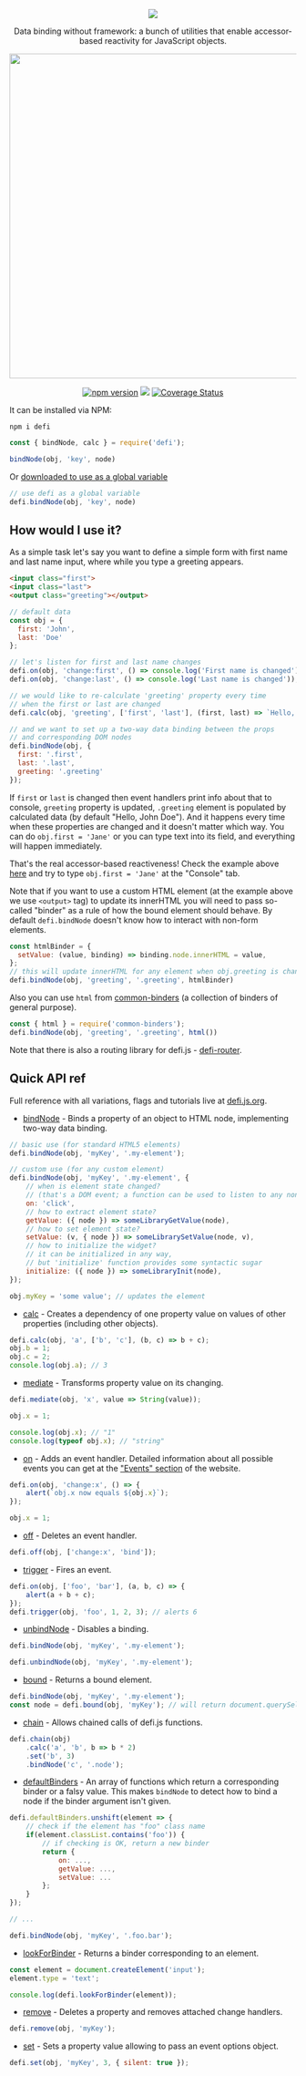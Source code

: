 <p align="center">

<a href="https://defi.js.org">
  <img src="https://defi.js.org/logo/logo.svg" />
</a>

</p>

<p align="center">Data binding without framework: a bunch of utilities that enable accessor-based reactivity for JavaScript objects.</p>



<p align="center">
  <img src="https://defi.js.org/img/defi_demo.gif" width="570" />
</p>

<p align="center">
<a href="https://badge.fury.io/js/defi" rel="nofollow"><img alt="npm version" src="https://badge.fury.io/js/defi.svg" style="max-width:100%;"></a> <a href="https://travis-ci.org/finom/defi" rel="nofollow"><img src="https://travis-ci.org/finom/defi.svg" style="max-width:100%;"></a> <a href="https://coveralls.io/github/finom/defi?branch=master" rel="nofollow"><img alt="Coverage Status" src="https://coveralls.io/repos/github/finom/defi/badge.svg?branch=master" style="max-width:100%;"></a>


</p>


It can be installed via NPM:
```
npm i defi
```
```js
const { bindNode, calc } = require('defi');

bindNode(obj, 'key', node)
```

Or [downloaded to use as a global variable](https://github.com/finom/defi/tree/gh-pages)

```js
// use defi as a global variable
defi.bindNode(obj, 'key', node)
```


## How would I use it?

As a simple task let's say you want to define a simple form with first name and last name input, where while you type a greeting appears.

```html
<input class="first">
<input class="last">
<output class="greeting"></output>
```

```js
// default data
const obj = {
  first: 'John',
  last: 'Doe'
};

// let's listen for first and last name changes
defi.on(obj, 'change:first', () => console.log('First name is changed'));
defi.on(obj, 'change:last', () => console.log('Last name is changed'));

// we would like to re-calculate 'greeting' property every time
// when the first or last are changed
defi.calc(obj, 'greeting', ['first', 'last'], (first, last) => `Hello, ${first} ${last}`);

// and we want to set up a two-way data binding between the props
// and corresponding DOM nodes
defi.bindNode(obj, {
  first: '.first',
  last: '.last',
  greeting: '.greeting'
});
```

If `first` or `last` is changed then event handlers print info about that to console, `greeting` property is updated, `.greeting` element is populated by calculated data (by default "Hello, John Doe"). And it happens every time when these properties are changed and it doesn't matter which way. You can do `obj.first = 'Jane'` or you can type text into its field, and everything will happen immediately.

That's the real accessor-based reactiveness! Check the example above [here](https://jsbin.com/hakunotaqo/edit?html,js,console,output) and try to type `obj.first = 'Jane'` at the "Console" tab.

Note that if you want to use a custom HTML element (at the example above we use ``<output>`` tag) to update its innerHTML you will need to pass so-called "binder" as a rule of how the bound element should behave. By default ``defi.bindNode`` doesn't know how to interact with non-form elements.


```js
const htmlBinder = {
  setValue: (value, binding) => binding.node.innerHTML = value,
};
// this will update innerHTML for any element when obj.greeting is changed
defi.bindNode(obj, 'greeting', '.greeting', htmlBinder)
```

Also you can use ``html`` from [common-binders](https://github.com/finom/defi/tree/master/packages/common-binders) (a collection of binders of general purpose).

```js
const { html } = require('common-binders');
defi.bindNode(obj, 'greeting', '.greeting', html())
```

Note that there is also a routing library for defi.js - [defi-router](https://github.com/finom/defi/tree/master/packages/router).

## Quick API ref

Full reference with all variations, flags and tutorials live at [defi.js.org](http://defi.js.org).


- [bindNode](https://defi.js.org/#!defi.bindNode) - Binds a property of an object to HTML node, implementing two-way data binding.

```js
// basic use (for standard HTML5 elements)
defi.bindNode(obj, 'myKey', '.my-element');

// custom use (for any custom element)
defi.bindNode(obj, 'myKey', '.my-element', {
    // when is element state changed?
    // (that's a DOM event; a function can be used to listen to any non-DOM events)
    on: 'click',
    // how to extract element state?
    getValue: ({ node }) => someLibraryGetValue(node),
    // how to set element state?
    setValue: (v, { node }) => someLibrarySetValue(node, v),
    // how to initialize the widget?
    // it can be initialized in any way,
    // but 'initialize' function provides some syntactic sugar
    initialize: ({ node }) => someLibraryInit(node),
});

obj.myKey = 'some value'; // updates the element
```

- [calc](https://defi.js.org/#!defi.calc) - Creates a dependency of one property value on values of other properties (including other objects).

```js
defi.calc(obj, 'a', ['b', 'c'], (b, c) => b + c);
obj.b = 1;
obj.c = 2;
console.log(obj.a); // 3
```

- [mediate](https://defi.js.org/#!defi.mediate) - Transforms property value on its changing.

```js
defi.mediate(obj, 'x', value => String(value));

obj.x = 1;

console.log(obj.x); // "1"
console.log(typeof obj.x); // "string"
```


- [on](https://defi.js.org/#!defi.on) - Adds an event handler. Detailed information about all possible events you can get at the ["Events" section](https://defi.js.org/#!events) of the website.

```js
defi.on(obj, 'change:x', () => {
	alert(`obj.x now equals ${obj.x}`);
});

obj.x = 1;
```

- [off](https://defi.js.org/#!defi.off) - Deletes an event handler.

```js
defi.off(obj, ['change:x', 'bind']);
```

- [trigger](https://defi.js.org/#!defi.trigger) - Fires an event.

```js
defi.on(obj, ['foo', 'bar'], (a, b, c) => {
	alert(a + b + c);
});
defi.trigger(obj, 'foo', 1, 2, 3); // alerts 6
```

- [unbindNode](https://defi.js.org/#!defi.unbindNode) - Disables a binding.

```js
defi.bindNode(obj, 'myKey', '.my-element');

defi.unbindNode(obj, 'myKey', '.my-element');
```

- [bound](https://defi.js.org/#!defi.bound) - Returns a bound element.

```js
defi.bindNode(obj, 'myKey', '.my-element');
const node = defi.bound(obj, 'myKey'); // will return document.querySelector('.my-element')
```

- [chain](https://defi.js.org/#!defi.chain) - Allows chained calls of defi.js functions.

```js
defi.chain(obj)
    .calc('a', 'b', b => b * 2)
    .set('b', 3)
    .bindNode('c', '.node');
```

- [defaultBinders](https://defi.js.org/#!defi.defaultBinders) - An array of functions which return a corresponding binder or a falsy value. This makes ``bindNode`` to detect how to bind a node if the binder argument isn't given.

```js
defi.defaultBinders.unshift(element => {
	// check if the element has "foo" class name
	if(element.classList.contains('foo')) {
		// if checking is OK, return a new binder
		return {
			on: ...,
			getValue: ...,
			setValue: ...
		};
	}
});

// ...

defi.bindNode(obj, 'myKey', '.foo.bar');

```

- [lookForBinder](https://defi.js.org/#!defi.lookForBinder) - Returns a binder corresponding to an element.

```js
const element = document.createElement('input');
element.type = 'text';

console.log(defi.lookForBinder(element));
```

- [remove](https://defi.js.org/#!defi.remove) - Deletes a property and removes attached change handlers.

```js
defi.remove(obj, 'myKey');
```

- [set](https://defi.js.org/#!defi.set) - Sets a property value allowing to pass an event options object.

```js
defi.set(obj, 'myKey', 3, { silent: true });
```
